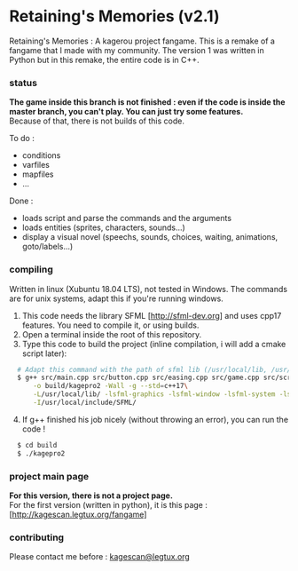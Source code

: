 # Retaining's Memories (v2.1)
Retaining's Memories : A kagerou project fangame.
This is a remake of a fangame that I made with my community.
The version 1 was written in Python but in this remake, the entire code is in C++.

### status
**The game inside this branch is not finished : even if the code is inside the master branch, you can't play. You can just try some features.**  
Because of that, there is not builds of this code.

To do : 
- conditions
- varfiles
- mapfiles
- ...

Done :
- loads script and parse the commands and the arguments
- loads entities (sprites, characters, sounds...)
- display a visual novel (speechs, sounds, choices, waiting, animations, goto/labels...)

### compiling

Written in linux (Xubuntu 18.04 LTS), not tested in Windows.
The commands are for unix systems, adapt this if you're running windows.

1. This code needs the library SFML [http://sfml-dev.org] and uses cpp17 features. You need to compile it, or using builds.
2. Open a terminal inside the root of this repository. 
3. Type this code to build the project (inline compilation, i will add a cmake script later):  
  ```bash
    # Adapt this command with the path of sfml lib (/usr/local/lib, /usr/local/include/SFML ...)
    $ g++ src/main.cpp src/button.cpp src/easing.cpp src/game.cpp src/script.cpp \
        -o build/kagepro2 -Wall -g --std=c++17\
        -L/usr/local/lib/ -lsfml-graphics -lsfml-window -lsfml-system -lsfml-audio -lsfml-network \
        -I/usr/local/include/SFML/
  ```
4. If g++ finished his job nicely (without throwing an error), you can run the code !
  ```bash
    $ cd build
    $ ./kagepro2
  ```


### project main page

__For this version, there is not a project page.__  
For the first version (written in python), it is this page : [http://kagescan.legtux.org/fangame]

### contributing
Please contact me before : <kagescan@legtux.org>